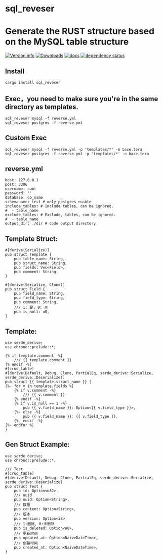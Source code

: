 # sql_reveser

# Generate the RUST structure based on the MySQL table structure
[![Version info](https://img.shields.io/crates/v/sql_reveser.svg)](https://crates.io/crates/sql_reveser)
[![Downloads](https://img.shields.io/crates/d/sql_reveser.svg?style=flat-square)](https://crates.io/crates/sql_reveser)
[![docs](https://img.shields.io/badge/docs-latest-blue.svg?style=flat-square)](https://docs.rs/sql_reveser)
[![dependency status](https://deps.rs/crate/sql_reveser/0.1.0/status.svg)](https://deps.rs/crate/sql_reveser)

## Install
    cargo install sql_reveser

## Exec，you need to make sure you're in the same directory as templates.
    sql_reveser mysql -f reverse.yml
    sql_reveser postgres -f reverse.yml
## Custom Exec
    sql_reveser mysql -f reverse.yml -p 'templates/*' -n base.tera
    sql_reveser postgres -f reverse.yml -p 'templates/*' -n base.tera
## reverse.yml
    host: 127.0.0.1
    post: 3306
    username: root
    password: ''
    database: db_name
    schemaname: test # only postgres enable
    include_tables: # Include tables, can be ignored.
    #  - table_name
    exclude_tables: # Exclude, tables, can be ignored.
    #  - table_name
    output_dir: ./dir # code output directory

## Template Struct:
    #[derive(Serialize)]
    pub struct Template {
        pub table_name: String,
        pub struct_name: String,
        pub fields: Vec<Field>, 
        pub comment: String,
    }

    #[derive(Serialize, Clone)]
    pub struct Field {
        pub field_name: String,
        pub field_type: String,
        pub comment: String,
        /// 1: 是, 0: 否
        pub is_null: u8,
    }

## Template:
    use serde_derive;
    use chrono::prelude::*;

    {% if template.comment -%}
        /// {{ template.comment }}
    {% endif -%}
    #[crud_table]
    #[derive(Default, Debug, Clone, PartialEq, serde_derive::Serialize, serde_derive::Deserialize)]
    pub struct {{ template.struct_name }} {
    {%- for v in template.fields %}
        {% if v.comment -%}
            /// {{ v.comment }}
        {% endif -%}
        {% if v.is_null == 1 -%}
            pub {{ v.field_name }}: Option<{{ v.field_type }}>,
        {%- else -%}
            pub {{ v.field_name }}: {{ v.field_type }},
        {%- endif -%}
    {%- endfor %}
    }

## Gen Struct Example:
    use serde_derive;
    use chrono::prelude::*;
    
    /// Test
    #[crud_table]
    #[derive(Default, Debug, Clone, PartialEq, serde_derive::Serialize, serde_derive::Deserialize)
    pub struct Test {
        pub id: Option<u32>,
        /// uuid
        pub uuid: Option<String>,
        /// 数据
        pub content: Option<String>,
        /// 版本
        pub version: Option<i8>,
        /// 1:删除, 0:未删除
        pub is_deleted: Option<u8>,
        /// 更新时间
        pub updated_at: Option<NaiveDateTime>,
        /// 创建时间
        pub created_at: Option<NaiveDateTime>,
    }
